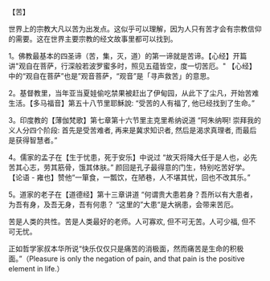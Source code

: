 【苦】

世界上的宗教大凡以苦为出发点。这似乎可以理解，因为人只有苦才会有宗教信仰的需要。这在世界主要宗教的经文故事里都可以找到。

1。佛教最基本的四圣谛（苦，集，灭，道）的第一谛就是苦谛。【心经】开篇讲"观自在菩萨，行深般若波罗蜜多时，照见五蕴皆空，度一切苦厄。"
【心经】中的“观自在菩萨”也是”观音菩萨，“观音”是「寻声救苦」的意思。

2。基督教里，当年亚当夏娃偷吃禁果被赶出了伊甸园，从此下了尘凡，开始苦难生活。【多马福音】第五十八节里耶穌說: “受苦的人有福了, 他已经找到了生命。” 

3。印度教的【薄伽梵歌】第七章第十六节里主克里希纳说道 “阿朱纳啊! 崇拜我的义人分四个阶段: 首先是受苦难者, 再来是冀求知识者, 然后是渴求真理者, 而最后是获得智慧者。”

4。儒家的孟子在【生于忧患，死于安乐】中说过 “故天将降大任于是人也，必先苦其心志，劳其筋骨，饿其体肤。” 颜回是孔子最得意的门生，特别吃苦好学。
【论语 - 雍也】赞他“一箪食，一瓢饮，在陋巷，人不堪其忧，回也不改其乐。”

5。道家的老子在【道德经】第十三章讲道 “何谓贵大患若身？吾所以有大患者，为吾有身，及吾无身，吾有何患？ “这里的”大患“是大祸患，会带来苦厄。

苦是人类的共性。苦是人类最好的老师。人可寡欢, 但不可无苦。人可少福, 但不可无忧。

正如哲学家叔本华所说“快乐仅仅只是痛苦的消极面，然而痛苦是生命的积极面。”（Pleasure is only the negation of pain, and that pain is the positive element in life.）
